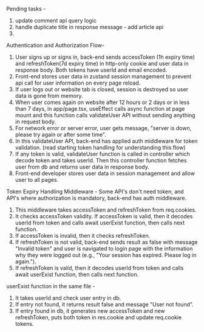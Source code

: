 Pending tasks -

1. update comment api query logic
2. handle duplicate title in response message - add article api
3.

Authentication and Authorization Flow-
1. User signs up or signs in, back-end sends accessToken (1h expiry time) and refreshToken(7d expiry time) in http-only cookie and user data in response body. Both tokens have userId and email encoded.
2. Front-end stores user data in zustand session management to prevent api call for user information on every page reload.
3. If user logs out or website tab is closed, session is destroyed so user data is gone from memory.
4. When user comes again on website after 12 hours or 2 days or in less than 7 days, in app/page.tsx, useEffect calls async function at page mount and this function calls validateUser API without sending anything in request body.
5. For network error or server error, user gets message, "server is down, please try again or after some time". 
6. In this validateUser API, back-end has applied auth middleware for token validation. (read starting token handling for understanding this flow)
7. If any token is valid, validateUser function is called in controller which decode token and takes userId. Then this controller function fetches user from db and returns user data in response body.
8. Front-end developer stores user data in session management and allow user to all pages.

Token Expiry Handling Middleware - 
Some API's don't need token, and API's where authorization is mandatory, back-end has auth middleware. 
1. This middleware takes accessToken and refreshToken from req.cookies.
2. It checks accessToken validity. If accessToken is valid, then it decodes userId from token and calls await userExist function, then calls next function.
3. If accessToken is invalid, then it checks refreshToken. 
4. If refreshToken is not valid, back-end sends result as false with message "Invalid token" and user is navigated to login page with the information why they were logged out (e.g., "Your session has expired. Please log in again.").
5. If refreshToken is valid, then it decodes userId from token and calls await userExist function, then calls next function.


userExist function in the same file - 
1. It takes userId and check user entry in db. 
2. If entry not found, it returns result false and message "User not found". 
3. If entry found in db, it generates new accessToken and new refreshToken, puts both token in res.cookie and update req.cookie tokens.


